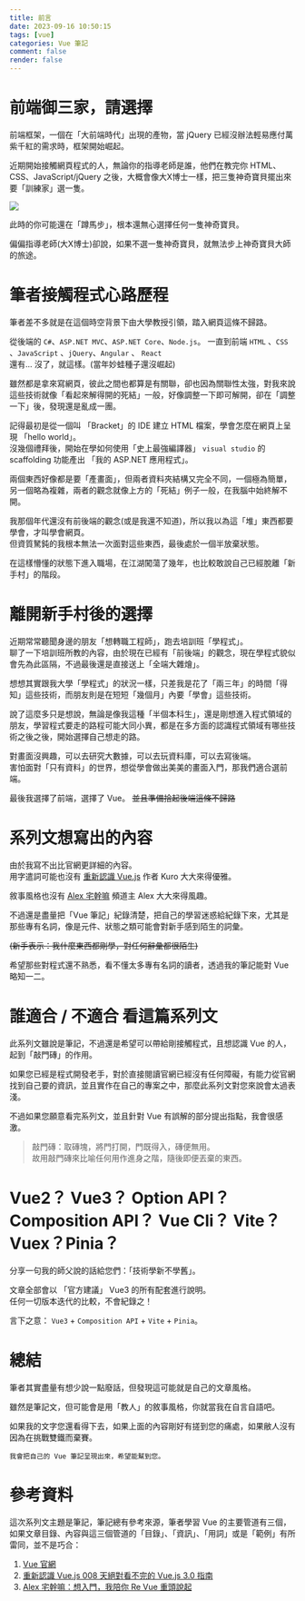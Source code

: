 ```yaml
---
title: 前言
date: 2023-09-16 10:50:15
tags: [vue]
categories: Vue 筆記
comment: false
render: false
---
```


# 前端御三家，請選擇
前端框架，一個在「大前端時代」出現的產物，當 jQuery 已經沒辦法輕易應付萬紫千紅的需求時，框架開始崛起。

近期開始接觸網頁程式的人，無論你的指導老師是誰，他們在教完你 HTML、CSS、JavaScript/jQuery 之後，大概會像大X博士一樣，把三隻神奇寶貝擺出來要「訓練家」選一隻。

![](https://i.imgur.com/A4TffMC.jpg)

此時的你可能還在「蹲馬步」，根本還無心選擇任何一隻神奇寶貝。

偏偏指導老師(大X博士)卻說，如果不選一隻神奇寶貝，就無法步上神奇寶貝大師的旅途。

# 筆者接觸程式心路歷程
筆者差不多就是在這個時空背景下由大學教授引領，踏入網頁這條不歸路。

從後端的 `C#`、`ASP.NET MVC`、`ASP.NET Core`、`Node.js`。
一直到前端 `HTML` 、`CSS` 、`JavaScript` 、`jQuery`、`Angular` 、 `React`  
還有... 沒了，就這樣。(當年妙蛙種子還沒崛起)

雖然都是拿來寫網頁，彼此之間也都算是有關聯，卻也因為關聯性太強，對我來說這些技術就像「看起來解得開的死結」一般，好像調整一下即可解開，卻在「調整一下」後，發現還是亂成一團。

記得最初是從一個叫 「Bracket」的 IDE 建立 HTML 檔案，學會怎麼在網頁上呈現 「hello world」。  
沒幾個禮拜後，開始在學如何使用「史上最強編譯器」 `visual studio` 的 scaffolding 功能產出 「我的 ASP.NET 應用程式」。  

兩個東西好像都是要「產畫面」，但兩者資料夾結構又完全不同，一個極為簡單，另一個略為複雜，兩者的觀念就像上方的「死結」例子一般，在我腦中始終解不開。

我那個年代還沒有前後端的觀念(或是我還不知道)，所以我以為這「堆」東西都要學會，才叫學會網頁。  
但資質駑鈍的我根本無法一次面對這些東西，最後處於一個半放棄狀態。

在這樣懵懂的狀態下進入職場，在江湖闖蕩了幾年，也比較敢說自己已經脫離「新手村」的階段。

# 離開新手村後的選擇
近期常常聽聞身邊的朋友「想轉職工程師」，跑去培訓班「學程式」。  
聊了一下培訓班所教的內容，由於現在已經有「前後端」的觀念，現在學程式貌似會先為此區隔，不過最後還是直接送上「全端大雜燴」。  

想想其實跟我大學「學程式」的狀況一樣，只差我是花了「兩三年」的時間「得知」這些技術，而朋友則是在短短「幾個月」內要「學會」這些技術。

說了這麼多只是想說，無論是像我這種「半個本科生」，還是剛想進入程式領域的朋友，學習程式要走的路程可能大同小異，都是在多方面的認識程式領域有哪些技術之後之後，開始選擇自己想走的路。  

對畫面沒興趣，可以去研究大數據，可以去玩資料庫，可以去寫後端。  
害怕面對「只有資料」的世界，想從學會做出美美的畫面入門，那我們適合選前端。

最後我選擇了前端，選擇了 Vue。 ~~並且準備拾起後端這條不歸路~~

# 系列文想寫出的內容
由於我寫不出比官網更詳細的內容。  
用字遣詞可能也沒有 [重新認識 Vue.js](https://book.vue.tw/) 作者 Kuro 大大來得優雅。

敘事風格也沒有 [Alex 宅幹嘛](https://www.youtube.com/@AlexOtakuWhat) 頻道主 Alex 大大來得風趣。

不過還是盡量把「Vue 筆記」紀錄清楚，把自己的學習迷惑給紀錄下來，尤其是那些專有名詞，像是元件、狀態之類可能會對新手感到陌生的詞彙。

~~(新手表示：我什麼東西都剛學，對任何辭彙都很陌生)~~


希望那些對程式還不熟悉，看不懂太多專有名詞的讀者，透過我的筆記能對 Vue 略知一二。

# 誰適合 / 不適合 看這篇系列文
此系列文雖說是筆記，不過還是希望可以帶給剛接觸程式，且想認識 Vue 的人，起到「敲門磚」的作用。

如果您已經是程式開發老手，對於直接閱讀官網已經沒有任何障礙，有能力從官網找到自己要的資訊，並且實作在自己的專案之中，那麼此系列文對您來說會太過表淺。   

不過如果您願意看完系列文，並且針對 Vue 有誤解的部分提出指點，我會很感激。


> 敲門磚：取磚塊，將門打開，門既得入，磚便無用。  
> 故用敲門磚來比喻任何用作進身之階，隨後即便丟棄的東西。

# Vue2？ Vue3？ Option API？ Composition API？ Vue Cli？ Vite？ Vuex？Pinia？

分享一句我的師父說的話給您們：「技術學新不學舊」。

文章全部會以 「官方建議」 Vue3 的所有配套進行說明。  
任何一切版本迭代的比較，不會紀錄之！

言下之意： `Vue3` + `Composition API` + `Vite` + `Pinia`。


# 總結
筆者其實盡量有想少說一點廢話，但發現這可能就是自己的文章風格。  

雖然是筆記文，但可能會是用「教人」的敘事風格，你就當我在自言自語吧。


如果我的文字您還看得下去，如果上面的內容剛好有搓到您的痛處，如果敝人沒有因為在挑戰雙鐵而棄賽。  

~~~
我會把自己的 Vue 筆記呈現出來，希望能幫到您。
~~~
# 參考資料
這次系列文主題是筆記，筆記總有參考來源，筆者學習 Vue 的主要管道有三個，如果文章目錄、內容與這三個管道的「目錄」、「資訊」、「用詞」或是「範例」有所雷同，並不是巧合：

1. [Vue 官網](https://cn.vuejs.org/)
2. [重新認識 Vue.js 008 天絕對看不完的 Vue.js 3.0 指南](https://book.vue.tw/)
3. [Alex 宅幹嘛：想入門，我陪你 Re Vue 重頭說起](https://www.youtube.com/watch?v=74SXDct_E7k&list=PLEfh-m_KG4dapPjoPvWX0c8JCK6-mIvGr)
